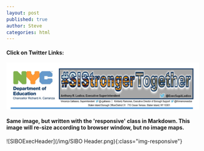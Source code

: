 ```yaml
---
layout: post
published: true
author: Steve
categories: html 
---
```

#### Click on Twitter Links:


<img usemap="#image-map" src="/img/SIBO Header.png">
<map name="image-map">
    <area target="_blank" alt="VGTwitter" title="VGTwitter" href="http://twitter.com/vgallassio" coords="622,214,526,240" shape="rect">
    <area target="_blank" alt="ALTwitter" title="ALTwitter" href="http://twitter.com/execsupalodico" coords="902,176,1103,212" shape="rect">
    <area target="_blank" alt="KRTwitter" title="KRTwitter" href="http://twitter.com/kimramonesdoe" coords="972,215,1107,240" shape="rect">
</map>




#### Same image, but written with the 'responsive' class in Markdown. This image will re-size according to browser window, but no image maps. 

![SIBOExecHeader](/img/SIBO Header.png){:class="img-responsive"}
